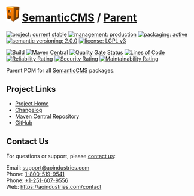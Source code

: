 # [<img src="ao-logo.png" alt="AO Logo" width="35" height="40">](https://github.com/ao-apps) [SemanticCMS](https://github.com/ao-apps/semanticcms) / [Parent](https://github.com/ao-apps/semanticcms-parent)

[![project: current stable](https://semanticcms.com/ao-badges/project-current-stable.svg)](https://aoindustries.com/life-cycle#project-current-stable)
[![management: production](https://semanticcms.com/ao-badges/management-production.svg)](https://aoindustries.com/life-cycle#management-production)
[![packaging: active](https://semanticcms.com/ao-badges/packaging-active.svg)](https://aoindustries.com/life-cycle#packaging-active)  
[![semantic versioning: 2.0.0](https://semanticcms.com/ao-badges/semver-2.0.0.svg)](http://semver.org/spec/v2.0.0.html)
[![license: LGPL v3](https://semanticcms.com/ao-badges/license-lgpl-3.0.svg)](https://www.gnu.org/licenses/lgpl-3.0)

[![Build](https://github.com/ao-apps/semanticcms-parent/workflows/Build/badge.svg?branch=master)](https://github.com/ao-apps/semanticcms-parent/actions?query=workflow%3ABuild)
[![Maven Central](https://maven-badges.herokuapp.com/maven-central/com.semanticcms/semanticcms-parent/badge.svg)](https://maven-badges.herokuapp.com/maven-central/com.semanticcms/semanticcms-parent)
[![Quality Gate Status](https://sonarcloud.io/api/project_badges/measure?branch=master&project=com.semanticcms%3Asemanticcms-parent&metric=alert_status)](https://sonarcloud.io/dashboard?branch=master&id=com.semanticcms%3Asemanticcms-parent)
[![Lines of Code](https://sonarcloud.io/api/project_badges/measure?branch=master&project=com.semanticcms%3Asemanticcms-parent&metric=ncloc)](https://sonarcloud.io/component_measures?branch=master&id=com.semanticcms%3Asemanticcms-parent&metric=ncloc)  
[![Reliability Rating](https://sonarcloud.io/api/project_badges/measure?branch=master&project=com.semanticcms%3Asemanticcms-parent&metric=reliability_rating)](https://sonarcloud.io/component_measures?branch=master&id=com.semanticcms%3Asemanticcms-parent&metric=Reliability)
[![Security Rating](https://sonarcloud.io/api/project_badges/measure?branch=master&project=com.semanticcms%3Asemanticcms-parent&metric=security_rating)](https://sonarcloud.io/component_measures?branch=master&id=com.semanticcms%3Asemanticcms-parent&metric=Security)
[![Maintainability Rating](https://sonarcloud.io/api/project_badges/measure?branch=master&project=com.semanticcms%3Asemanticcms-parent&metric=sqale_rating)](https://sonarcloud.io/component_measures?branch=master&id=com.semanticcms%3Asemanticcms-parent&metric=Maintainability)

Parent POM for all [SemanticCMS](https://github.com/ao-apps/semanticcms) packages.

## Project Links
* [Project Home](https://semanticcms.com/parent/)
* [Changelog](https://semanticcms.com/parent/changelog)
* [Maven Central Repository](https://search.maven.org/artifact/com.semanticcms/semanticcms-parent)
* [GitHub](https://github.com/ao-apps/semanticcms-parent)

## Contact Us
For questions or support, please [contact us](https://aoindustries.com/contact):

Email: [support@aoindustries.com](mailto:support@aoindustries.com)  
Phone: [1-800-519-9541](tel:1-800-519-9541)  
Phone: [+1-251-607-9556](tel:+1-251-607-9556)  
Web: https://aoindustries.com/contact

